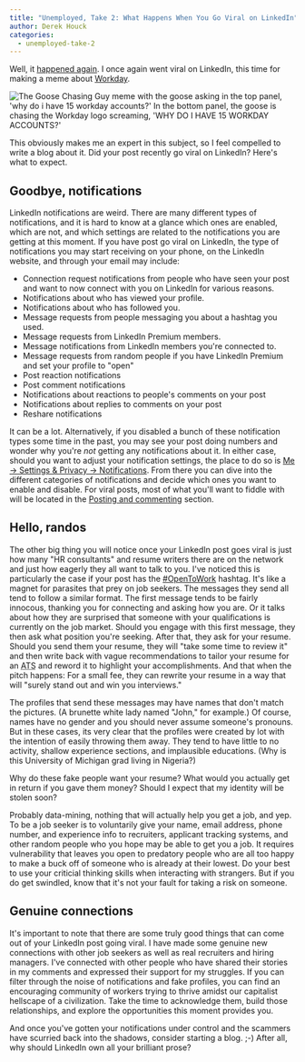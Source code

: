 ```yaml
---
title: "Unemployed, Take 2: What Happens When You Go Viral on LinkedIn"
author: Derek Houck
categories:
  - unemployed-take-2
---
```


Well, it [happened again](https://www.linkedin.com/feed/update/urn:li:activity:7181410466328461313/).
I once again went viral on LinkedIn, this time for making a meme about [Workday](https://www.workday.com/).

<img src="{{site.cloudinary_url}}/workday-meme.jpg" alt="The Goose Chasing Guy meme with the goose asking in the top panel, 'why do i have 15 workday accounts?' In the bottom panel, the goose is chasing the Workday logo screaming, 'WHY DO I HAVE 15 WORKDAY ACCOUNTS?'" />

This obviously makes me an expert in this subject, so I feel compelled to write a blog
about it. Did your post recently go viral on LinkedIn? Here's what to expect.

## Goodbye, notifications

LinkedIn notifications are weird. There are many different types of notifications, and it
is hard to know at a glance which ones are enabled, which are not, and which settings are
related to the notifications you are getting at this moment. If you have post go viral on
LinkedIn, the type of notifications you may start receiving on your phone, on the LinkedIn
website, and through your email may include:

- Connection request notifications from people who have seen your post and want to now connect with you on LinkedIn for various reasons.
- Notifications about who has viewed your profile.
- Notifications about who has followed you.
- Message requests from people messaging you about a hashtag you used.
- Message requests from LinkedIn Premium members.
- Message notifications from LinkedIn members you're connected to.
- Message requests from random people if you have LinkedIn Premium and set your profile to "open"
- Post reaction notifications
- Post comment notifications
- Notifications about reactions to people's comments on your post
- Notifications about replies to comments on your post
- Reshare notifications

It can be a lot. Alternatively, if you disabled a bunch of these notification types some
time in the past, you may see your post doing numbers and wonder why you're _not_ getting
any notifications about it. In either case, should you want to adjust your notification
settings, the place to do so is [Me -> Settings & Privacy -> Notifications](https://www.linkedin.com/mypreferences/d/categories/notifications).
From there you can dive into the different categories of notifications and decide which
ones you want to enable and disable. For viral posts, most of what you'll want to fiddle
with will be located in the [Posting and commenting](https://www.linkedin.com/mypreferences/d/notification-categories/posting-and-commenting) section.

## Hello, randos

The other big thing you will notice once your LinkedIn post goes viral is just how many
"HR consultants" and resume writers there are on the network and just how eagerly they all
want to talk to you. I've noticed this is particularly the case if your post has the [#OpenToWork](https://www.linkedin.com/feed/hashtag/?keywords=opentowork)
hashtag. It's like a magnet for parasites that prey on job seekers. The messages they send
all tend to follow a similar format. The first message tends to be fairly innocous,
thanking you for connecting and asking how you are. Or it talks about how they are
surprised that someone with your qualifications is currently on the job market. Should you
engage with this first message, they then ask what position you're seeking. After that,
they ask for your resume. Should you send them your resume, they will "take some time to
review it" and then write back with vague recommendations to tailor your resume for an <abbr title="Applicant Tracking System">ATS</abbr>
and reword it to highlight your accomplishments. And that when the pitch happens: For a
small fee, they can rewrite your resume in a way that will "surely stand out and win you
interviews."

The profiles that send these messages may have names that don't match the pictures. (A
brunette white lady named "John," for example.) Of course, names have no gender and you
should never assume someone's pronouns. But in these cases, its very clear that the
profiles were created by lot with the intention of easily throwing them away. They tend to
have little to no activity, shallow experience sections, and implausible educations. (Why
is this University of Michigan grad living in Nigeria?)

Why do these fake people want your resume? What would you actually get in return if you
gave them money? Should I expect that my identity will be stolen soon?

Probably data-mining, nothing that will actually help you get a job, and yep. To be a job
seeker is to voluntarily give your name, email address, phone number, and experience info
to recruiters, applicant tracking systems, and other random people who you hope may be
able to get you a job. It requires vulnerability that leaves you open to predatory people
who are all too happy to make a buck off of someone who is already at their lowest. Do
your best to use your criticial thinking skills when interacting with strangers. But if
you do get swindled, know that it's not your fault for taking a risk on someone.

## Genuine connections

It's important to note that there are some truly good things that can come out of your
LinkedIn post going viral. I have made some genuine new connections with other job seekers
as well as real recruiters and hiring managers. I've connected with other people who have
shared their stories in my comments and expressed their support for my struggles. If you
can filter through the noise of notifications and fake profiles, you can find an
encouraging community of workers trying to thrive amidst our capitalist hellscape of a
civilization. Take the time to acknowledge them, build those relationships, and explore
the opportunities this moment provides you.

And once you've gotten your notifications under control and the scammers have scurried
back into the shadows, consider starting a blog. ;-) After all, why should LinkedIn own
all your brilliant prose?
